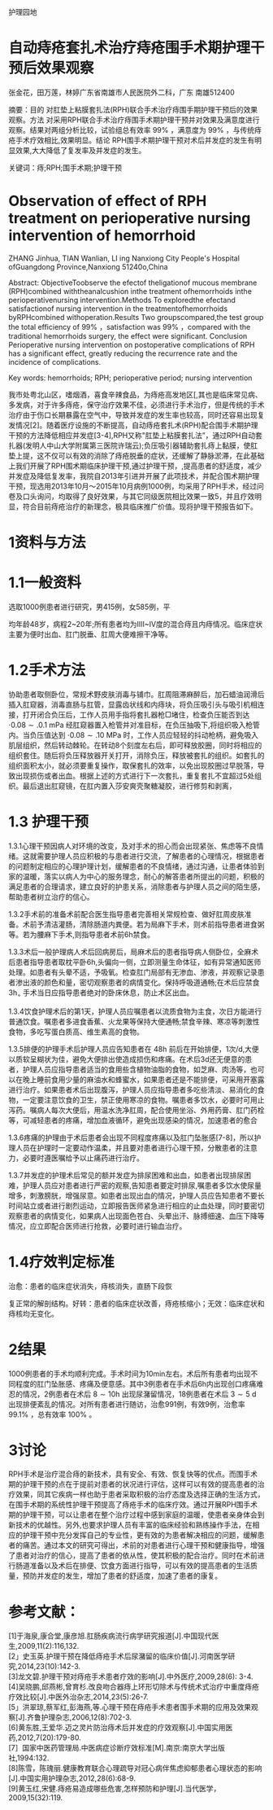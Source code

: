 护理园地

# 自动痔疮套扎术治疗痔疮围手术期护理干预后效果观察

张金花，田万莲，林婷广东省南雄市人民医院外二科，广东 南雄512400

摘要：目的 对肛垫上粘膜套扎法(RPH)联合手术治疗痔围手期护理干预后的效果观察。方法 对采用RPH联合手术治疗痔围手术期护理干预并对效果及满意度进行观察。结果对两组分析比较，试验组总有效率 $9 9 \%$ ，满意度为 $9 9 \%$ ，与传统痔疮手术疗效相比,效果明显。结论 RPH围手术期护理干预对术后并发症的发生有明显效果,大大降低了复发率及并发症的发生。

关键词：痔;RPH;围手术期;护理干预

# Observation of effect of RPH treatment on perioperative nursing intervention of hemorrhoid

ZHANG Jinhua, TIAN Wanlian, LI ing Nanxiong City People's Hospital ofGuangdong Province,Nanxiong 51240o,China

Abstract: ObjectiveToobserve the efectof theligationof mucous membrane (RPH)combined withtheanalcushion inthe treatment ofhemorrhoids inthe perioperativenursing intervention.Methods To exploredthe efectand satisfactionof nursing intervention in the treatmentofhemorrhoids byRPHcombined withoperation.Results Two groupscompared,the test group the total efficiency of $9 9 \%$ ，satisfaction was $9 9 \%$ ，compared with the traditional hemorrhoids surgery, the effect were significant. Conclusion Perioperative nursing intervention on postoperative complications of RPH has a significant effect, greatly reducing the recurrence rate and the incidence of complications.

Key words: hemorrhoids; RPH; perioperative period; nursing intervention

我市处粤北山区，嗜烟酒，喜食辛辣食品，为痔疮高发地区[,其也是临床常见病、多发病，对于许多痔疮，保守治疗效果不佳，必须进行手术治疗，但是传统的手术治疗由于伤口长期暴露在空气中，导致并发症的发生率也较高，同时还容易出现复发情况[2]。随着医疗设施的不断提高，自动痔疮套扎术(RPH)配合围手术期护理干预的方法降低相应并发症[3-4],RPH又称"肛垫上粘膜套扎法”，通过RPH自动套扎器(发明人中山大学附属第三医院许瑞云);负压吸引器辅助套扎痔上黏膜，使肛垫上提，这不仅可以有效的消除了痔疮脱垂的症状，还缓解了静脉淤滞，在此基础上我们开展了RPH围术期临床护理干预,通过护理干预，,提高患者的舒适度，减少并发症及降低复发率，我院自2013年引进并开展了此项技术，并配合围术期护理干预，现选用2013年10月～2015年10月病例1000例，均采用了RPH手术，经过问卷及口头询问，均取得了良好效果，与其它同级医院相比效果一致5，并且疗效明显，符合目前痔疮治疗的新理念，极具临床推广价值。现将护理干预报告如下。

# 1资料与方法

# 1.1一般资料

选取1000例患者进行研究，男415例，女585例，平

均年龄48岁，病程2\~20年;所有患者均为ⅢI\~IV度的混合痔且内痔情况。临床症状主要为便时出血、肛门脱垂、肛周大便难擦干净等。

# 1.2手术方法

协助患者取侧卧位，常规术野皮肤消毒与铺巾。肛周阻滞麻醉后，加石蜡油润滑后插入肛窥器，消毒直肠与肛管，显露齿状线和内痔块，将负压吸引头与吸引机相连接，打开闭合负压后，工作人员用手指将套扎器枪□堵住，检查负压能否到达 $\cdot 0 . 0 8 { \sim } . 0 . 1 \ \mathrm { m P a }$ 经肛窥器置入枪管并对准目标，在负压抽吸下,将组织吸入枪管内。当负压值达到 $\cdot 0 . 0 8 { \sim } . 1 0 ~ \mathrm { M P a }$ 时，工作人员应轻轻的抖动枪柄，避免吸入肌层组织，然后转动棘轮。在转动8个刻度左右后，即可释放胶圈，同时将相应的组织套住。随后将负压释放器开关打开，消除负压，释放被套扎的组织。如套扎的组织面积太小，就必须要重复操作，取保套扎的效率，以免出现胶圈过早脱落，导致出现损伤或者出血。根据上述的方式进行下一次套扎，重复套扎不宜超过5处组织。最后退出肛窥镜，在肛内置入莎安爽壳聚糖凝胶，进行修剪和剥离，

# 1.3 护理干预

1.3.1心理干预因病人对环境的改变，及对手术的担心而会出现紧张、焦虑等不良情绪。这就需要护理人员应积极的与患者进行交流，了解患者的心理情况，根据患者的问题制定相应的心理护理计划，缓解患者的不良情绪，通过沟通，让患者体验到家的温暖，落实以病人为中心的服务理念，耐心的解答患者所提出的问题，积极的满足患者的合理请求，建立良好的护患关系，消除患者与护理人员之间的陌生感，帮助患者树立治疗的信心。

1.3.2手术前的准备术前配合医生指导患者完善相关常规检查、做好肛周皮肤准备。术前予清洁灌肠，清除肠道内粪便。若为局麻下手术，则术前指导患者进食粥等。若为腰麻下手术,则指导患者术前6h禁食。

1.3.3术后一般护理病人术后回病房后，局麻术后的患者指导病人侧卧位，全麻术后患者指导患者取枕平卧6h,头偏向一侧，立即测量生命体征，如有异常通知医师处理。如患者有头晕不适，予吸氧。检查肛门局部有无渗血、渗液，并观察记录患者渗出液的颜色和量，密切观察患者的病情变化。保持呼吸道通畅;在术后应禁食 $3 \mathrm { { h _ { \circ } } }$ 手术当日应指导患者绝对的卧床休息，防止术区出血。

1.3.4饮食护理术后的第1天，护理人员应嘱患者以流质食物为主食，次日方能进行普通饮食。嘱患者多进食香蕉、火龙果等保持大便通畅;禁食辛辣、寒凉等刺激性食物，多吃写蛋白质高、维生素高的食物。

1.3.5排便的护理手术后护理人员应告知患者在 $4 8 \mathrm { { h } }$ 前后在开始排便，1次/d,大便以质软呈糊状为佳，避免大便排出使造成损伤和疼痛。在术后3d还无便意的患者，护理人员应指导患者适当的食用些含植物油脂的食物，如芝麻、肉汤等，也可以在晚上睡前食用少量的麻油水和蜂蜜水，如果患者还是不能排便，可采用开塞露进行治疗。如果患者术后出现腹泻，护理人员应指导患者多吃些清淡、易消化的食物，一定要注意饮食的卫生，禁正使用寒凉的食物。嘱患者多饮水，必要时可用止泻药。嘱病人每次大便后，用温水洗净肛周，配合使用坐浴、外用药膏、肛门药栓等，可减轻患者的疼痛，增加血液循环，避免出现感染的情况，加速患者的愈合

1.3.6疼痛的护理由于术后患者会出现不同程度疼痛以及肛门坠胀感[7-8]，所以护理人员在护理时一定要动作温柔，并且要对患者进行心理干预，分散患者的注意力，必要时遵医嘱给予以止痛药进行治疗。

1.3.7并发症的护理术后常见的额并发症为排尿困难和出血，如患者出现排尿困难，护理人员应对患者进行严密的观察,告知患者要定时排尿,嘱患者多饮水使尿量增多，刺激膀胱，增强尿意。如患者出现出血的情况，护理人员应告知患者不要长时间站立或者进行剧烈运动，立即报告医师紧急进行相应的止血处理，同时要密切观察患者的病情变化，如果病人出现面色苍白、头晕出汗、脉搏细速、血压下降等情况，应立即配合医师进行抢救，必要时进行输血治疗。

# 1.4疗效判定标准

治愈：患者的临床症状消失，痔核消失，直肠下段恢

复正常的解剖结构。好转：患者的临床症状改善，痔疮核缩小；无效：临床症状和痔核均无变化。

# 2结果

1000例患者的手术均顺利完成。手术时间为10min左右。术后所有患者均出现不同程度的肛门坠胀感、疼痛及便意感。其中3例患者在手术后6h内出现创口疼痛难忍的情况，2例患者在术后 $8 { \sim } 1 0 \mathrm { h }$ 出现尿潴留情况，18例患者在术后 $3 { \sim } 5 \mathrm { ~ d ~ }$ 出现排便紊乱的情况。对所有患者进行随访，治愈991例，有效9例，治愈率$9 9 . 1 \%$ ，总有效率 $100 \%$ 。

# 3讨论

RPH手术是治疗混合痔的新技术，具有安全、有效、恢复快等的优点。而围手术期的护理干预的点在于提前对患者的状况进行评估，这样可以有效的提高患者的治疗效果，同其它疾病一样也助于患者采取积极的治疗态度及选择正确的生活方式，在围手术期的系统性护理干预提高了痔疮手术的临床疗效。通过开展RPH围手术期的护理干预，可以让患者在整个治疗过程中感到家庭的温暖，使患者亲身体会到新技术的优越性。另外,也要求护理人员有丰富的临床经验和熟练操作手法，在相应的护理干预中充分发挥自己的专业性，更有效的为患者解决相应的问题，缓解患者的痛苦。通过本文的研究可得出，术前的对患者进行心理干预和健康指导，增强了患者对治疗的信心，提高了患者的依从性，使其积极的配合治疗。同时在术前进行肠道准备以及术后在排便、饮食方面进行指导，可以有效的提高患者的生活质量，预防并发症的发生，增加了患者的舒适度，加速了患者的康复。

# 参考文献：

[1]于海泉,康合堂,康彦旭.肛肠疾病流行病学研究报道[J].中国现代医生,2009,11(2):116,132.  
[2」史玉英.护理干预在降低痔疮手术后尿潴留的临床价值[J].河南医学研究,2014,23(10):142-3.  
[3]龙文碧.护理干预对痔疮手术患者疗效的影响[J].中外医疗,2009,28(6): 3-4.  
[4]吴晓鹏,邱燕彬,曾育杉.改良吻合器痔上环形切除术与传统术式治疗中重度痔疮疗效比较[J].中医外治杂志,2014,23(5):26-7.  
[5」洪翠琼,蔡军红,彭海燕,等.心理干预在痔疮手术患者围手术期的应用及效果观察[J].齐鲁护理杂志,2006,12(8):702-3.  
[6]黄东胜,王爱华.迈之灵片防治痔术后并发症的疗效观察[J].中国实用医药,2012,7(20):179-80.  
[7］国家中医药管理局.中医病症诊断疗效标准[M].南京:南京大学出版社,1994:132.  
[8]陈雪，陈瑰丽.健康教育联合心理疏导对冠心病伴焦虑抑郁患者心理状态的影响[J].中国实用护理杂志,2012,28(6):68-9.  
[9]黄玉红,宋健.痔疮易造成哪些危害,怎样预防和护理[J].当代医学，2009,15(32):119.